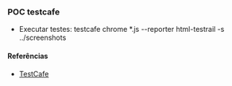 ### POC testcafe

- Executar testes: testcafe chrome *.js --reporter html-testrail -s ../screenshots

#### Referências
- [TestCafe](http://devexpress.github.io/testcafe/) 

